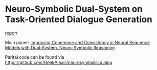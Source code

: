 # Neuro-Symbolic Dual-System on Task-Oriented Dialogue Generation

[report](report.pdf) 

Main paper: [Improving Coherence and Consistency in Neural Sequence Models with Dual-System, Neuro-Symbolic Reasoning](https://arxiv.org/abs/2107.02794) 

Parital code can be found via https://github.com/GeekAlexis/neurosymbolic-dialog

